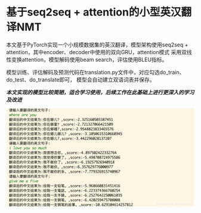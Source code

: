 # 基于seq2seq + attention的小型英汉翻译NMT


本文基于PyTorch实现一个小规模数据集的英汉翻译，模型架构使用seq2seq + attention，其中encoder、decoder中使用的双向GRU，attention模式
采用双线性变换attention，模型解码使用beam search，评估使用BLEU指标。


模型训练、评估解码及预测代码在translation.py文件中，对应勾选do_train、do_test、do_translate即可，
模型会自动建立双语词表并保存。


*****本文实现的模型比较简陋，适合学习使用，后续工作在此基础上进行更深入的学习及改进*****

![avatar](image/nmt_0.png)
